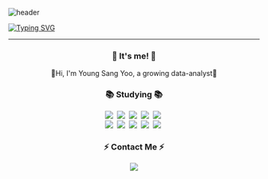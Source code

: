 ![header](https://capsule-render.vercel.app/api?type=waving&color=6994CDEE&text=&animation=twinkling&height=80)

[![Typing SVG](https://readme-typing-svg.demolab.com?font=Alkatra&weight=500&size=45&duration=4000&pause=3&color=6993CDEE&center=false&vCenter=false&multiline=true&repeat=true&width=1000&height=100&lines=Welcome+to+Young+Sang's+GitHub!👋)](https://git.io/typing-svg)

 ---
 
<div align="center">

<h3 align="center">👋 It's me! 👋</h3>
<p align="center">
  🌱Hi, I'm Young Sang Yoo, a growing data-analyst🌱
</p>


<h3 align="center">📚 Studying 📚</h3>
<p align="center">
  <img src="https://img.shields.io/badge/Python-3766AB?style=round-square&logo=Python&logoColor=white"/></a>&nbsp
  <img src="https://img.shields.io/badge/MySQL-%2300f.svg?style=round-square&logo=mysql&logoColor=white"/></a>&nbsp
  <img src="https://img.shields.io/badge/Visual Studio Code-007ACC.svg?style=round-square&logo=Visual Studio Code&logoColor=white"/></a>&nbsp 
  <img src="https://img.shields.io/badge/R-blue?logo=R"/></a>&nbsp
  <img src="https://img.shields.io/badge/RStudio-blue?logo=RStudio"/></a>&nbsp<br>
  <img src="https://img.shields.io/badge/HTML-E34F26?style=round-square&logo=HTML&logoColor=black"/></a>&nbsp 
  <img src="https://img.shields.io/badge/Git-F05032?style=round-square&logo=Git&logoColor=black"/></a>&nbsp
  <img src="https://img.shields.io/badge/GitHub-181717?style=round-square&logo=GitHub&logoColor=black"/></a>&nbsp
  <img src="https://img.shields.io/badge/Slack-4A154B.svg?style=round-square&logo=Slack&logoColor=white"/></a>&nbsp
  <img src="https://img.shields.io/badge/Notion-000000?style=round-square&logo=Notion&logoColor=white"></a>&nbsp
</p>


<h3 align="center">⚡️ Contact Me ⚡️</h3>
<p align="center">
  <a href="mailto:dgh06008@gmail.com"><img src="https://img.shields.io/badge/Gmail-d14836?style=flat-square&logo=Gmail&logoColor=white&link=kimhyein7110@gmail.com"/></a>
</p>

